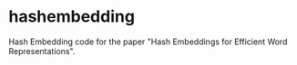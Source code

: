# hashembedding
Hash Embedding code for the paper "Hash Embeddings for Efficient Word Representations".
